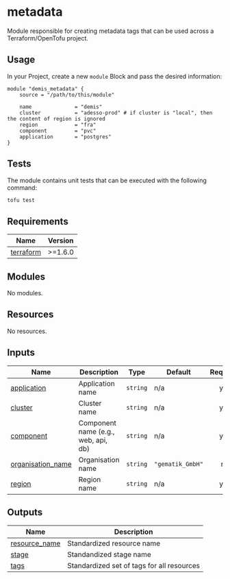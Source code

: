 # metadata

Module responsible for creating metadata tags that can be used across a Terraform/OpenTofu project.

## Usage

In your Project, create a new `module` Block and pass the desired information:

```hcl
module "demis_metadata" {
    source = "/path/to/this/module"

    name              = "demis"
    cluster           = "adesso-prod" # if cluster is "local", then the content of region is ignored
    region            = "fra"
    component         = "pvc"
    application       = "postgres"
}
```

## Tests

The module contains unit tests that can be executed with the following command: 

```sh
tofu test
```

<!-- BEGIN_TF_DOCS -->
## Requirements

| Name | Version |
|------|---------|
| <a name="requirement_terraform"></a> [terraform](#requirement\_terraform) | >=1.6.0 |

## Modules

No modules.

## Resources

No resources.

## Inputs

| Name | Description | Type | Default | Required |
|------|-------------|------|---------|:--------:|
| <a name="input_application"></a> [application](#input\_application) | Application name | `string` | n/a | yes |
| <a name="input_cluster"></a> [cluster](#input\_cluster) | Cluster name | `string` | n/a | yes |
| <a name="input_component"></a> [component](#input\_component) | Component name (e.g., web, api, db) | `string` | n/a | yes |
| <a name="input_organisation_name"></a> [organisation\_name](#input\_organisation\_name) | Organisation name | `string` | `"gematik_GmbH"` | no |
| <a name="input_region"></a> [region](#input\_region) | Region name | `string` | n/a | yes |

## Outputs

| Name | Description |
|------|-------------|
| <a name="output_resource_name"></a> [resource\_name](#output\_resource\_name) | Standardized resource name |
| <a name="output_stage"></a> [stage](#output\_stage) | Standandized stage name |
| <a name="output_tags"></a> [tags](#output\_tags) | Standardized set of tags for all resources |
<!-- END_TF_DOCS -->